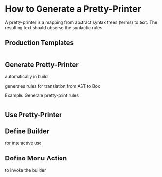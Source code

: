 # How to Generate a Pretty-Printer

A pretty-printer is a mapping from abstract syntax trees (terms) to text.
The resulting text should observe the syntactic rules


## Production Templates

```sdf3
```



## Generate Pretty-Printer

automatically in build

generates rules for translation from AST to Box

Example.
Generate pretty-print rules

```stratego

```



## Use Pretty-Printer


## Define Builder

for interactive use

## Define Menu Action

to invoke the builder

